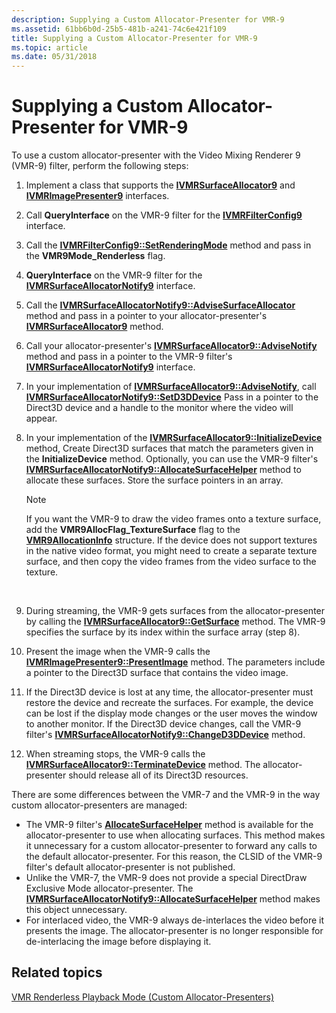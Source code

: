 ```yaml
---
description: Supplying a Custom Allocator-Presenter for VMR-9
ms.assetid: 61bb6b0d-25b5-481b-a241-74c6e421f109
title: Supplying a Custom Allocator-Presenter for VMR-9
ms.topic: article
ms.date: 05/31/2018
---
```


# Supplying a Custom Allocator-Presenter for VMR-9

To use a custom allocator-presenter with the Video Mixing Renderer 9 (VMR-9) filter, perform the following steps:

1.  Implement a class that supports the [**IVMRSurfaceAllocator9**](/previous-versions/windows/desktop/api/Vmr9/nn-vmr9-ivmrsurfaceallocator9) and [**IVMRImagePresenter9**](/previous-versions/windows/desktop/api/Vmr9/nn-vmr9-ivmrimagepresenter9) interfaces.
2.  Call **QueryInterface** on the VMR-9 filter for the [**IVMRFilterConfig9**](/previous-versions/windows/desktop/api/Vmr9/nn-vmr9-ivmrfilterconfig9) interface.
3.  Call the [**IVMRFilterConfig9::SetRenderingMode**](/previous-versions/windows/desktop/api/Vmr9/nf-vmr9-ivmrfilterconfig9-setrenderingmode) method and pass in the **VMR9Mode\_Renderless** flag.
4.  **QueryInterface** on the VMR-9 filter for the [**IVMRSurfaceAllocatorNotify9**](/previous-versions/windows/desktop/api/Vmr9/nn-vmr9-ivmrsurfaceallocatornotify9) interface.
5.  Call the [**IVMRSurfaceAllocatorNotify9::AdviseSurfaceAllocator**](/previous-versions/windows/desktop/api/Vmr9/nf-vmr9-ivmrsurfaceallocatornotify9-advisesurfaceallocator) method and pass in a pointer to your allocator-presenter's [**IVMRSurfaceAllocator9**](/previous-versions/windows/desktop/api/Vmr9/nn-vmr9-ivmrsurfaceallocator9) method.
6.  Call your allocator-presenter's [**IVMRSurfaceAllocator9::AdviseNotify**](/previous-versions/windows/desktop/api/Vmr9/nf-vmr9-ivmrsurfaceallocator9-advisenotify) method and pass in a pointer to the VMR-9 filter's [**IVMRSurfaceAllocatorNotify9**](/previous-versions/windows/desktop/api/Vmr9/nn-vmr9-ivmrsurfaceallocatornotify9) interface.
7.  In your implementation of [**IVMRSurfaceAllocator9::AdviseNotify**](/previous-versions/windows/desktop/api/Vmr9/nf-vmr9-ivmrsurfaceallocator9-advisenotify), call [**IVMRSurfaceAllocatorNotify9::SetD3DDevice**](/previous-versions/windows/desktop/api/Vmr9/nf-vmr9-ivmrsurfaceallocatornotify9-setd3ddevice) Pass in a pointer to the Direct3D device and a handle to the monitor where the video will appear.
8.  In your implementation of the [**IVMRSurfaceAllocator9::InitializeDevice**](/previous-versions/windows/desktop/api/Vmr9/nf-vmr9-ivmrsurfaceallocator9-initializedevice) method, Create Direct3D surfaces that match the parameters given in the **InitializeDevice** method. Optionally, you can use the VMR-9 filter's [**IVMRSurfaceAllocatorNotify9::AllocateSurfaceHelper**](/previous-versions/windows/desktop/api/Vmr9/nf-vmr9-ivmrsurfaceallocatornotify9-allocatesurfacehelper) method to allocate these surfaces. Store the surface pointers in an array.
    > [!Note]  
    > If you want the VMR-9 to draw the video frames onto a texture surface, add the **VMR9AllocFlag\_TextureSurface** flag to the [**VMR9AllocationInfo**](/previous-versions/windows/desktop/api/Vmr9/ns-vmr9-vmr9allocationinfo) structure. If the device does not support textures in the native video format, you might need to create a separate texture surface, and then copy the video frames from the video surface to the texture.

     

9.  During streaming, the VMR-9 gets surfaces from the allocator-presenter by calling the [**IVMRSurfaceAllocator9::GetSurface**](/previous-versions/windows/desktop/api/Vmr9/nf-vmr9-ivmrsurfaceallocator9-getsurface) method. The VMR-9 specifies the surface by its index within the surface array (step 8).
10. Present the image when the VMR-9 calls the [**IVMRImagePresenter9::PresentImage**](/previous-versions/windows/desktop/api/Vmr9/nf-vmr9-ivmrimagepresenter9-presentimage) method. The parameters include a pointer to the Direct3D surface that contains the video image.
11. If the Direct3D device is lost at any time, the allocator-presenter must restore the device and recreate the surfaces. For example, the device can be lost if the display mode changes or the user moves the window to another monitor. If the Direct3D device changes, call the VMR-9 filter's [**IVMRSurfaceAllocatorNotify9::ChangeD3DDevice**](/previous-versions/windows/desktop/api/Vmr9/nf-vmr9-ivmrsurfaceallocatornotify9-changed3ddevice) method.
12. When streaming stops, the VMR-9 calls the [**IVMRSurfaceAllocator9::TerminateDevice**](/previous-versions/windows/desktop/api/Vmr9/nf-vmr9-ivmrsurfaceallocator9-terminatedevice) method. The allocator-presenter should release all of its Direct3D resources.

There are some differences between the VMR-7 and the VMR-9 in the way custom allocator-presenters are managed:

-   The VMR-9 filter's [**AllocateSurfaceHelper**](/previous-versions/windows/desktop/api/Vmr9/nf-vmr9-ivmrsurfaceallocatornotify9-allocatesurfacehelper) method is available for the allocator-presenter to use when allocating surfaces. This method makes it unnecessary for a custom allocator-presenter to forward any calls to the default allocator-presenter. For this reason, the CLSID of the VMR-9 filter's default allocator-presenter is not published.
-   Unlike the VMR-7, the VMR-9 does not provide a special DirectDraw Exclusive Mode allocator-presenter. The [**IVMRSurfaceAllocatorNotify9::AllocateSurfaceHelper**](/previous-versions/windows/desktop/api/Vmr9/nf-vmr9-ivmrsurfaceallocatornotify9-allocatesurfacehelper) method makes this object unnecessary.
-   For interlaced video, the VMR-9 always de-interlaces the video before it presents the image. The allocator-presenter is no longer responsible for de-interlacing the image before displaying it.

## Related topics

<dl> <dt>

[VMR Renderless Playback Mode (Custom Allocator-Presenters)](vmr-renderless-playback-mode--custom-allocator-presenters.md)
</dt> </dl>

 

 



